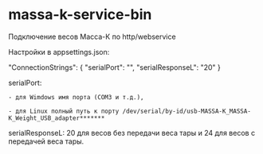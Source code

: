 # massa-k-service-bin
Подключение весов Масса-К по http/webservice

Настройки в appsettings.json:

  "ConnectionStrings": {
    "serialPort": "",
    "serialResponseL": "20"
  }

  serialPort:
  
    - для Wimdows имя порта (COM3 и т.д.), 
    
    - для Linux полный путь к порту /dev/serial/by-id/usb-MASSA-K_MASSA-K_Weight_USB_adapter*******
    

  serialResponseL: 20 для весов без передачи веса тары и 24 для весов с передачей веса тары.
